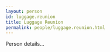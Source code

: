 ```yaml
---
layout: person
id: luggage.reunion
title: Luggage Reunion
permalink: people/luggage.reunion.html
---
```


Person details...